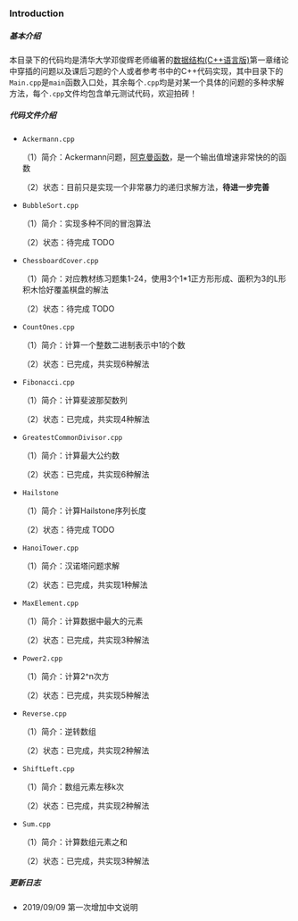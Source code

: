 ### Introduction

##### 基本介绍

本目录下的代码均是清华大学邓俊辉老师编著的[数据结构(C++语言版)](https://book.douban.com/subject/25859528/)第一章绪论中穿插的问题以及课后习题的个人或者参考书中的C++代码实现，其中目录下的`Main.cpp`是`main`函数入口处，其余每个`.cpp`均是对某一个具体的问题的多种求解方法，每个`.cpp`文件均包含单元测试代码，欢迎拍砖！

##### 代码文件介绍

- `Ackermann.cpp`

  （1）简介：Ackermann问题，[阿克曼函数](https://zh.wikipedia.org/wiki/阿克曼函數)，是一个输出值增速非常快的的函数

  （2）状态：目前只是实现一个非常暴力的递归求解方法，**待进一步完善**

- `BubbleSort.cpp`

  （1）简介：实现多种不同的冒泡算法

  （2）状态：待完成 TODO

- `ChessboardCover.cpp`

  （1）简介：对应教材练习题集1-24，使用3个1*1正方形形成、面积为3的L形积木恰好覆盖棋盘的解法

  （2）状态：待完成 TODO

- `CountOnes.cpp`

  （1）简介：计算一个整数二进制表示中1的个数

  （2）状态：已完成，共实现6种解法

- `Fibonacci.cpp`

  （1）简介：计算斐波那契数列

  （2）状态：已完成，共实现4种解法

- `GreatestCommonDivisor.cpp`

  （1）简介：计算最大公约数

  （2）状态：已完成，共实现6种解法

- `Hailstone`

  （1）简介：计算Hailstone序列长度

  （2）状态：待完成 TODO

- `HanoiTower.cpp`

  （1）简介：汉诺塔问题求解

  （2）状态：已完成，共实现1种解法

- `MaxElement.cpp`

  （1）简介：计算数据中最大的元素

  （2）状态：已完成，共实现3种解法

- `Power2.cpp`

  （1）简介：计算2^n次方

  （2）状态：已完成，共实现5种解法

- `Reverse.cpp`

  （1）简介：逆转数组

  （2）状态：已完成，共实现2种解法

- `ShiftLeft.cpp`

  （1）简介：数组元素左移k次

  （2）状态：已完成，共实现2种解法

- `Sum.cpp`

  （1）简介：计算数组元素之和

  （2）状态：已完成，共实现3种解法

##### 更新日志

- 2019/09/09 第一次增加中文说明